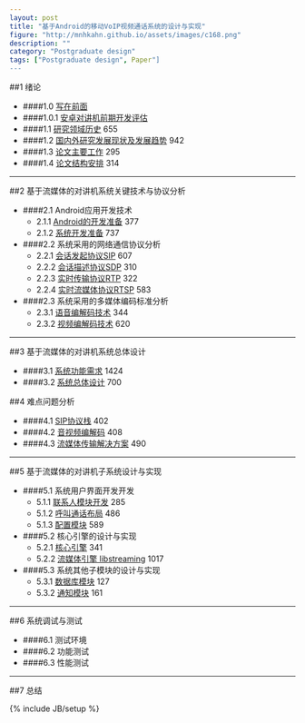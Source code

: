 ```yaml
---
layout: post
title: "基于Android的移动VoIP视频通话系统的设计与实现"
figure: "http://mnhkahn.github.io/assets/images/c168.png"
description: ""
category: "Postgraduate design"
tags: ["Postgraduate design", Paper"]
---
```


##1 绪论
+ ####1.0 [写在前面](http://mnhkahn.github.io/postgraduate%20design/2014/04/16/pager_preface/)
+ ####1.0.1 [安卓对讲机前期开发评估](http://mnhkahn.github.io/postgraduate%20design/2014/02/04/postgraduate_design_evaluate/)
+ ####1.1 [研究领域历史](http://mnhkahn.github.io/postgraduate%20design/2014/04/17/pager_history/) 655
+ ####1.2 [国内外研究发展现状及发展趋势](http://mnhkahn.github.io/postgraduate%20design/2014/04/17/pager_current/) 942
+ ####1.3 [论文主要工作](http://mnhkahn.github.io/postgraduate%20design/2014/04/20/pager_main_job/) 295
+ ####1.4 [论文结构安排](http://mnhkahn.github.io/postgraduate%20design/2014/04/20/pager_framework/) 314

---
##2 基于流媒体的对讲机系统关键技术与协议分析
+ ####2.1 Android应用开发技术
	+ 2.1.1 [Android的开发准备](http://mnhkahn.github.io/postgraduate%20design/2014/04/17/pager_android_framework/) 377
	+ 2.1.2 [系统开发准备](http://mnhkahn.github.io/postgraduate%20design/2014/04/17/pager_prepare/) 737
+ ####2.2 系统采用的网络通信协议分析
    + 2.2.1 [会话发起协议SIP](http://mnhkahn.github.io/postgraduate%20design/2014/03/05/sip/) 607
    + 2.2.2 [会话描述协议SDP](http://mnhkahn.github.io/postgraduate%20design/2014/04/17/pager_sdp/) 310
    + 2.2.3 [实时传输协议RTP](http://mnhkahn.github.io/postgraduate%20design/2014/04/17/pager_rtp/) 322
    + 2.2.4 [实时流媒体协议RTSP](http://mnhkahn.github.io/postgraduate%20design/2014/04/17/pager_rtsp/) 583
+ ####2.3 系统采用的多媒体编码标准分析
    + 2.3.1 [语音编解码技术](http://mnhkahn.github.io/postgraduate%20design/2014/04/17/pager_audio/) 344
    + 2.3.2 [视频编解码技术](http://mnhkahn.github.io/postgraduate%20design/2014/04/17/pager_video/) 620

---

##3 基于流媒体的对讲机系统总体设计
+ ####3.1 [系统功能需求](http://mnhkahn.github.io/postgraduate%20design/2014/04/20/pager_requirement/) 1424
+ ####3.2 [系统总体设计](http://mnhkahn.github.io/postgraduate%20design/2014/04/20/pager_design/) 700


##4 难点问题分析
+ ####4.1 [SIP协议栈](http://mnhkahn.github.io/postgraduate%20design/2014/04/18/pager_sip/) 402
+ ####4.2 [音视频编解码](http://mnhkahn.github.io/postgraduate%20design/2014/04/18/pager_codec/) 408
+ ####4.3 [流媒体传输解决方案](http://mnhkahn.github.io/postgraduate%20design/2014/04/18/pager_streaming/) 490

---

##5 基于流媒体的对讲机子系统设计与实现
+ ####5.1 系统用户界面开发开发
    + 5.1.1 [联系人模块开发](http://mnhkahn.github.io/postgraduate%20design/2014/04/18/pager_listfragment/) 285
    + 5.1.2 [呼叫通话布局](http://mnhkahn.github.io/postgraduate%20design/2014/04/18/pager_activity_layout/) 486
    + 5.1.3 [配置模块](http://mnhkahn.github.io/postgraduate%20design/2014/04/23/pager_settings/) 589
+ ####5.2 核心引擎的设计与实现
    + 5.2.1 [核心引擎](http://mnhkahn.github.io/postgraduate%20design/2014/04/21/pager_core/) 341
    + 5.2.2 [流媒体引擎 libstreaming](http://mnhkahn.github.io/postgraduate%20design/2014/04/21/pager_libstreaming/) 1017
+ ####5.3 系统其他子模块的设计与实现
    + 5.3.1 [数据库模块](http://mnhkahn.github.io/postgraduate%20design/2014/04/18/pager_sqlite/) 127
    + 5.3.2 [通知模块](http://mnhkahn.github.io/postgraduate%20design/2014/04/18/pager_notification/) 161
    
---
##6 系统调试与测试
+ ####6.1 测试环境
+ ####6.2 功能测试
+ ####6.3 性能测试
---
##7 总结

{% include JB/setup %}